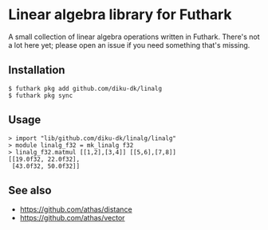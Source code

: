 # Linear algebra library for Futhark

A small collection of linear algebra operations written in Futhark.
There's not a lot here yet; please open an issue if you need something
that's missing.

## Installation

```
$ futhark pkg add github.com/diku-dk/linalg
$ futhark pkg sync
```

## Usage

```
> import "lib/github.com/diku-dk/linalg/linalg"
> module linalg_f32 = mk_linalg f32
> linalg_f32.matmul [[1,2],[3,4]] [[5,6],[7,8]]
[[19.0f32, 22.0f32],
 [43.0f32, 50.0f32]]
```

## See also

* https://github.com/athas/distance
* https://github.com/athas/vector
